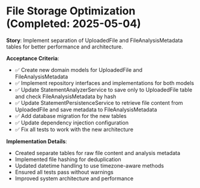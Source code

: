 # File Storage Optimization (Completed: 2025-05-04)

**Story**: Implement separation of UploadedFile and FileAnalysisMetadata tables for better performance and architecture.

**Acceptance Criteria**:
- ✅ Create new domain models for UploadedFile and FileAnalysisMetadata
- ✅ Implement repository interfaces and implementations for both models
- ✅ Update StatementAnalyzerService to save only to UploadedFile table and check FileAnalysisMetadata by hash
- ✅ Update StatementPersistenceService to retrieve file content from UploadedFile and save metadata to FileAnalysisMetadata
- ✅ Add database migration for the new tables
- ✅ Update dependency injection configuration
- ✅ Fix all tests to work with the new architecture

**Implementation Details**:
- Created separate tables for raw file content and analysis metadata
- Implemented file hashing for deduplication
- Updated datetime handling to use timezone-aware methods
- Ensured all tests pass without warnings
- Improved system architecture and performance 